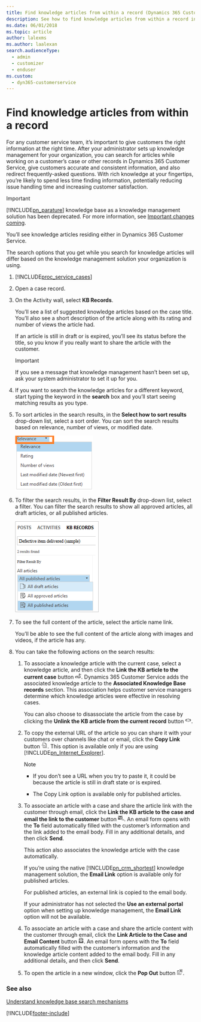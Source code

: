 ```yaml
---
title: Find knowledge articles from within a record (Dynamics 365 Customer Service) | MicrosoftDocs
description: See how to find knowledge articles from within a record in Dynamics 365 Customer Service
ms.date: 06/01/2018
ms.topic: article
author: lalexms
ms.author: laalexan
search.audienceType: 
  - admin
  - customizer
  - enduser
ms.custom: 
  - dyn365-customerservice
---
```


# Find knowledge articles from within a record

For any customer service team, it’s important to give customers the right information at the right time. After your administrator sets up knowledge management for your organization, you can search for articles while working on a customer’s case or other records in Dynamics 365 Customer Service, give customers accurate and consistent information, and also redirect frequently-asked questions. With rich knowledge at your fingertips, you’re likely to spend less time finding information, potentially reducing issue handling time and increasing customer satisfaction.
  
> [!IMPORTANT]
> [!INCLUDE[pn_parature](../includes/pn-parature.md)] knowledge base as a knowledge management solution has been deprecated. For more information, see [Important changes coming](/dynamics365/get-started/whats-new/customer-engagement/important-changes-coming).
  
 You’ll see knowledge articles residing either in Dynamics 365 Customer Service. 
  
 The search options that you get while you search for knowledge articles will differ based on the knowledge management solution your organization is using.  
  
1. [!INCLUDE[proc_service_cases](../includes/proc-service-cases.md)]  
  
2. Open a case record.  
  
3. On the Activity wall, select **KB Records**.  
  
    You’ll see a list of suggested knowledge articles based on the case title. You’ll also see a short description of the article along with its rating and number of views the article had.  
  
    If an article is still in draft or is expired, you’ll see its status before the title, so you know if you really want to share the article with the customer.  
  
   > [!IMPORTANT] 
   > If you see a message that knowledge management hasn’t been set up, ask your system administrator to set it up for you.  
  
4. If you want to search the knowledge articles for a different keyword, start typing the keyword in the **search** box and you’ll start seeing matching results as you type.  
  
5. To sort articles in the search results, in the **Select how to sort results** drop-down list, select a sort order. You can sort the search results based on relevance, number of views, or modified date.
  
   ![Option to sort knowledge article results in Dynamics 365 Customer Service.](../customer-service/media/sort-article-search-results.png "Option to sort knowledge article results in Dynamics 365 Customer Service")  
  
6. To filter the search results, in the **Filter Result By** drop-down list, select a filter. You can filter the search results to show all approved articles, all draft articles, or all published articles.  
  
   ![Option to filter knowledge article search results.](../customer-service/media/filter-article-search-results.png "Option to filter knowledge article search results")
  
7. To see the full content of the article, select the article name link.  
  
    You’ll be able to see the full content of the article along with images and videos, if the article has any.  
  
8. You can take the following actions on the search results:  
  
   1. To associate a knowledge article with the current case, select a knowledge article, and then click the **Link the KB article to the current case** button ![Link knowledge article to current case button in Dynamics 365 Customer Service.](../customer-service/media/link-article-current-record.png "Link knowledge article to current case button in Dynamics 365 Customer Service"). Dynamics 365 Customer Service adds the associated knowledge article to the **Associated Knowledge Base records** section. This association helps customer service managers determine which knowledge articles were effective in resolving cases.  
  
       You can also choose to disassociate the article from the case by clicking the **Unlink the KB article from the current record** button ![Unlink knowledge article from current record button in Dynamics 365 Customer Service.](../customer-service/media/unlink-article.png "Unlink knowledge article from current record button in Dynamics 365 Customer Service").  
  
   2. To copy the external URL of the article so you can share it with your customers over channels like chat or email, click the **Copy Link** button ![Copy knowledge article link button Dynamics 365 Customer Service](../customer-service/media/copy-link-button.png "Copy knowledge article link button Dynamics 365 Customer Service"). This option is available only if you are using [!INCLUDE[pn_Internet_Explorer](../includes/pn-internet-explorer.md)].  
  
      > [!NOTE]
      > - If you don’t see a URL when you try to paste it, it could be because the article is still in draft state or is expired.
      >
      > - The Copy Link option is available only for published articles.  
  
   3. To associate an article with a case and share the article link with the customer through email, click the **Link the KB article to the case and email the link to the customer** button ![Link knowledge article to case and email link to article button in Dynamics 365 Customer Service.](../customer-service/media/email-article-link.png "Link knowledge article to case and email link to article button in Dynamics 365 Customer Service"). An email form opens with the **To** field automatically filled with the customer’s information and the link added to the email body. Fill in any additional details, and then click **Send**.  
  
       This action also associates the knowledge article with the case automatically.  
  
       If you’re using the native [!INCLUDE[pn_crm_shortest](../includes/pn-crm-shortest.md)] knowledge management solution, the **Email Link** option is available only for published articles.  
  
       For published articles, an external link is copied to the email body.  
  
       If your administrator has not selected the **Use an external portal** option when setting up knowledge management, the **Email Link** option will not be available. 
  
   4. To associate an article with a case and share the article content with the customer through email, click the **Link Article to the Case and Email Content** button ![Link article to case and email content button in Dynamics 365 Customer Service.](../customer-service/media/v8-1-link-article-case-and-email-content.png "Link article to case and email content button in Dynamics 365 Customer Service"). An email form opens with the **To** field automatically filled with the customer’s information and the knowledge article content added to the email body. Fill in any additional details, and then click **Send**.  
  
   5. To open the article in a new window, click the **Pop Out** button ![Pop out knowledge article in a new window button in Dynamics 365 Customer Service.](../customer-service/media/pop-out-article.png "Pop out knowledge article in a new window button in Dynamics 365 Customer Service").  
  
### See also  

[Understand knowledge base search mechanisms](knowledge-base-search-methods.md)


[!INCLUDE[footer-include](../includes/footer-banner.md)]
